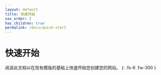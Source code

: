 ```yaml
---
layout: default
title: 快速开始
nav_order: 2
has_children: true
permalink: /docs/quick-start
---
```

# 快速开始
阅读此文档以在现有模版的基础上快速开始您创建您的网站。
{: .fs-6 .fw-300 }